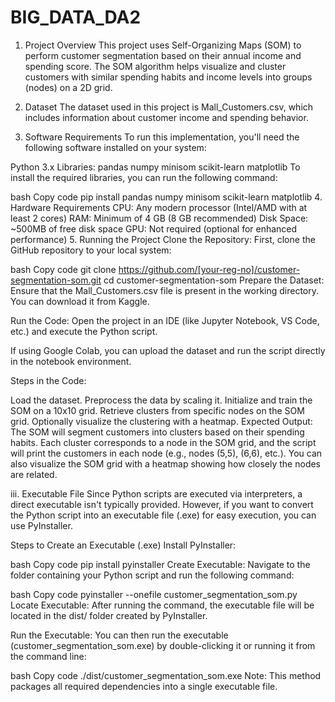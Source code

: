# BIG_DATA_DA2
1. Project Overview
This project uses Self-Organizing Maps (SOM) to perform customer segmentation based on their annual income and spending score. The SOM algorithm helps visualize and cluster customers with similar spending habits and income levels into groups (nodes) on a 2D grid.

2. Dataset
The dataset used in this project is Mall_Customers.csv, which includes information about customer income and spending behavior.

3. Software Requirements
To run this implementation, you'll need the following software installed on your system:

Python 3.x
Libraries:
pandas
numpy
minisom
scikit-learn
matplotlib
To install the required libraries, you can run the following command:

bash
Copy code
pip install pandas numpy minisom scikit-learn matplotlib
4. Hardware Requirements
CPU: Any modern processor (Intel/AMD with at least 2 cores)
RAM: Minimum of 4 GB (8 GB recommended)
Disk Space: ~500MB of free disk space
GPU: Not required (optional for enhanced performance)
5. Running the Project
Clone the Repository: First, clone the GitHub repository to your local system:

bash
Copy code
git clone https://github.com/[your-reg-no]/customer-segmentation-som.git
cd customer-segmentation-som
Prepare the Dataset: Ensure that the Mall_Customers.csv file is present in the working directory. You can download it from Kaggle.

Run the Code: Open the project in an IDE (like Jupyter Notebook, VS Code, etc.) and execute the Python script.

If using Google Colab, you can upload the dataset and run the script directly in the notebook environment.

Steps in the Code:

Load the dataset.
Preprocess the data by scaling it.
Initialize and train the SOM on a 10x10 grid.
Retrieve clusters from specific nodes on the SOM grid.
Optionally visualize the clustering with a heatmap.
Expected Output: The SOM will segment customers into clusters based on their spending habits. Each cluster corresponds to a node in the SOM grid, and the script will print the customers in each node (e.g., nodes (5,5), (6,6), etc.). You can also visualize the SOM grid with a heatmap showing how closely the nodes are related.

iii. Executable File
Since Python scripts are executed via interpreters, a direct executable isn't typically provided. However, if you want to convert the Python script into an executable file (.exe) for easy execution, you can use PyInstaller.

Steps to Create an Executable (.exe)
Install PyInstaller:

bash
Copy code
pip install pyinstaller
Create Executable: Navigate to the folder containing your Python script and run the following command:

bash
Copy code
pyinstaller --onefile customer_segmentation_som.py
Locate Executable: After running the command, the executable file will be located in the dist/ folder created by PyInstaller.

Run the Executable: You can then run the executable (customer_segmentation_som.exe) by double-clicking it or running it from the command line:

bash
Copy code
./dist/customer_segmentation_som.exe
Note: This method packages all required dependencies into a single executable file.

